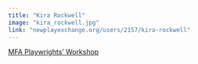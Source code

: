 ```yaml
---
title: "Kira Rockwell"
image: "kira_rockwell.jpg"
link: "newplayexchange.org/users/2157/kira-rockwell"
---
```


[MFA Playwrights’ Workshop](/programs/mfa-playwrights-workshop)
